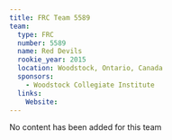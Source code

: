 ```yaml
---
title: FRC Team 5589
team:
  type: FRC
  number: 5589
  name: Red Devils
  rookie_year: 2015
  location: Woodstock, Ontario, Canada
  sponsors:
    - Woodstock Collegiate Institute
  links:
    Website: 
---
```

No content has been added for this team